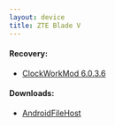 ```yaml
---
layout: device
title: ZTE Blade V
---
```


#### Recovery:

- [ClockWorkMod 6.0.3.6](/devices/bladev/CWM)

#### Downloads:

- [AndroidFileHost](https://www.androidfilehost.com/?w=files&flid=90263)

